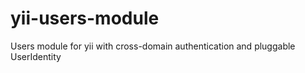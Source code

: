 yii-users-module
================

Users module for yii with cross-domain authentication and pluggable UserIdentity
